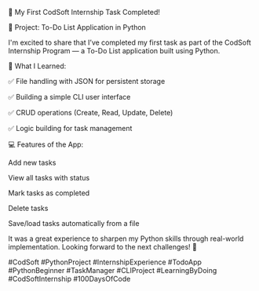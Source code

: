 🎯 My First CodSoft Internship Task Completed!

🔹 Project: To-Do List Application in Python

I'm excited to share that I’ve completed my first task as part of the CodSoft Internship Program — a To-Do List application built using Python.

🧠 What I Learned:

✅ File handling with JSON for persistent storage

✅ Building a simple CLI user interface

✅ CRUD operations (Create, Read, Update, Delete)

✅ Logic building for task management

💻 Features of the App:

Add new tasks

View all tasks with status

Mark tasks as completed

Delete tasks

Save/load tasks automatically from a file

It was a great experience to sharpen my Python skills through real-world implementation. Looking forward to the next challenges! 🚀

#CodSoft #PythonProject #InternshipExperience #TodoApp #PythonBeginner #TaskManager #CLIProject #LearningByDoing #CodSoftInternship #100DaysOfCode
